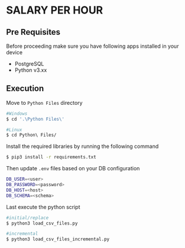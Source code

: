 # SALARY PER HOUR

## Pre Requisites
Before proceeding make sure you have following apps installed in your device
- PostgreSQL
- Python v3.xx

## Execution
Move to `Python Files` directory
```sh
#Windows
$ cd '.\Python Files\'

#Linux
$ cd Python\ Files/
```

Install the required libraries by running the following command

```sh
$ pip3 install -r requirements.txt
```

Then update `.env` files based on your DB configuration

```sh
DB_USER=<user>
DB_PASSWORD=<password>
DB_HOST=<host>
DB_SCHEMA=<schema>
```

Last execute the python script
```sh
#initial/replace
$ python3 load_csv_files.py

#incremental
$ python3 load_csv_files_incremental.py
```
